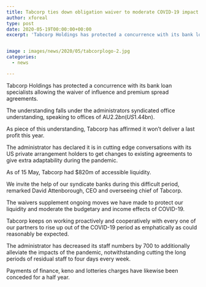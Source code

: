 ```yaml
---
title: Tabcorp ties down obligation waiver to moderate COVID-19 impact
author: xforeal 
type: post
date: 2020-05-19T00:00:00+00:00
excerpt: 'Tabcorp Holdings has protected a concurrence with its bank loan specialists allowing the waiver of influence and premium spread covenants '


image : images/news/2020/05/tabcorplogo-2.jpg
categories:
  - news

---
```

Tabcorp Holdings has protected a concurrence with its bank loan specialists allowing the waiver of influence and premium spread agreements. 

The understanding falls under the administrators syndicated office understanding, speaking to offices of AU$2.2bn (US$1.44bn). 

As piece of this understanding, Tabcorp has affirmed it won&#8217;t deliver a last profit this year. 

The administrator has declared it is in cutting edge conversations with its US private arrangement holders to get changes to existing agreements to give extra adaptability during the pandemic. 

As of 15 May, Tabcorp had $820m of accessible liquidity. 

We invite the help of our syndicate banks during this difficult period, remarked David Attenborough, CEO and overseeing chief of Tabcorp. 

The waivers supplement ongoing moves we have made to protect our liquidity and moderate the budgetary and income effects of COVID-19. 

Tabcorp keeps on working proactively and cooperatively with every one of our partners to rise up out of the COVID-19 period as emphatically as could reasonably be expected. 

The administrator has decreased its staff numbers by 700 to additionally alleviate the impacts of the pandemic, notwithstanding cutting the long periods of residual staff to four days every week. 

Payments of finance, keno and lotteries charges have likewise been conceded for a half year.